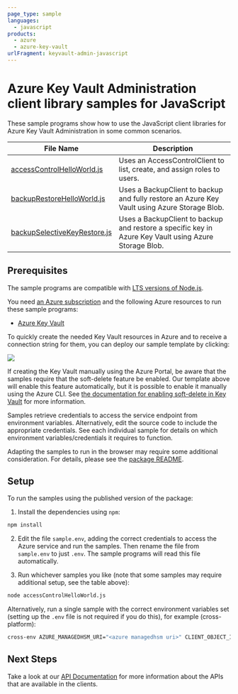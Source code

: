 ```yaml
---
page_type: sample
languages:
  - javascript
products:
  - azure
  - azure-key-vault
urlFragment: keyvault-admin-javascript
---
```


# Azure Key Vault Administration client library samples for JavaScript

These sample programs show how to use the JavaScript client libraries for Azure Key Vault Administration in some common scenarios.

| **File Name**                                             | **Description**                                                                                       |
| --------------------------------------------------------- | ----------------------------------------------------------------------------------------------------- |
| [accessControlHelloWorld.js][accesscontrolhelloworld]     | Uses an AccessControlClient to list, create, and assign roles to users.                               |
| [backupRestoreHelloWorld.js][backuprestorehelloworld]     | Uses a BackupClient to backup and fully restore an Azure Key Vault using Azure Storage Blob.          |
| [backupSelectiveKeyRestore.js][backupselectivekeyrestore] | Uses a BackupClient to backup and restore a specific key in Azure Key Vault using Azure Storage Blob. |

## Prerequisites

The sample programs are compatible with [LTS versions of Node.js](https://github.com/nodejs/release#release-schedule).

You need [an Azure subscription][freesub] and the following Azure resources to run these sample programs:

- [Azure Key Vault][createinstance_azurekeyvault]

To quickly create the needed Key Vault resources in Azure and to receive a connection string for them, you can deploy our sample template by clicking:

[![](http://azuredeploy.net/deploybutton.png)](https://portal.azure.com/#create/Microsoft.Template/uri/https%3A%2F%2Fraw.githubusercontent.com%2FAzure%2Fazure-sdk-for-js%2Fmaster%2Fsdk%2Fkeyvault%2Ftest-resources.json)

If creating the Key Vault manually using the Azure Portal, be aware that the samples require that the soft-delete feature be enabled. Our template above will enable this feature automatically, but it is possible to enable it manually using the Azure CLI. See [the documentation for enabling soft-delete in Key Vault](https://learn.microsoft.com/azure/key-vault/key-vault-soft-delete-cli) for more information.

Samples retrieve credentials to access the service endpoint from environment variables. Alternatively, edit the source code to include the appropriate credentials. See each individual sample for details on which environment variables/credentials it requires to function.

Adapting the samples to run in the browser may require some additional consideration. For details, please see the [package README][package].

## Setup

To run the samples using the published version of the package:

1. Install the dependencies using `npm`:

```bash
npm install
```

2. Edit the file `sample.env`, adding the correct credentials to access the Azure service and run the samples. Then rename the file from `sample.env` to just `.env`. The sample programs will read this file automatically.

3. Run whichever samples you like (note that some samples may require additional setup, see the table above):

```bash
node accessControlHelloWorld.js
```

Alternatively, run a single sample with the correct environment variables set (setting up the `.env` file is not required if you do this), for example (cross-platform):

```bash
cross-env AZURE_MANAGEDHSM_URI="<azure managedhsm uri>" CLIENT_OBJECT_ID="<client object id>" node accessControlHelloWorld.js
```

## Next Steps

Take a look at our [API Documentation][apiref] for more information about the APIs that are available in the clients.

[accesscontrolhelloworld]: https://github.com/Azure/azure-sdk-for-js/blob/main/sdk/keyvault/keyvault-admin/samples/v4/javascript/accessControlHelloWorld.js
[backuprestorehelloworld]: https://github.com/Azure/azure-sdk-for-js/blob/main/sdk/keyvault/keyvault-admin/samples/v4/javascript/backupRestoreHelloWorld.js
[backupselectivekeyrestore]: https://github.com/Azure/azure-sdk-for-js/blob/main/sdk/keyvault/keyvault-admin/samples/v4/javascript/backupSelectiveKeyRestore.js
[apiref]: https://learn.microsoft.com/javascript/api/@azure/keyvault-admin
[freesub]: https://azure.microsoft.com/free/
[createinstance_azurekeyvault]: https://learn.microsoft.com/azure/key-vault/quick-create-portal
[package]: https://github.com/Azure/azure-sdk-for-js/tree/main/sdk/keyvault/keyvault-admin/README.md
